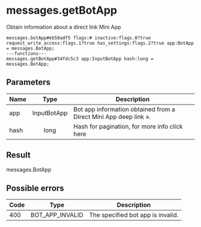 # messages.getBotApp
Obtain information about a direct link Mini App

```
messages.botApp#eb50adf5 flags:# inactive:flags.0?true request_write_access:flags.1?true has_settings:flags.2?true app:BotApp = messages.BotApp;
---functions---
messages.getBotApp#34fdc5c3 app:InputBotApp hash:long = messages.BotApp;
```

## Parameters
| Name | Type | Description |
| ---- | :----: | ----------- |
| app | InputBotApp | Bot app information obtained from a Direct Mini App deep link ». |
| hash | long | Hash for pagination, for more info click here |


## Result
messages.BotApp

## Possible errors
| Code | Type | Description |
| ---- | :----: | ----------- |
| 400 | BOT_APP_INVALID | The specified bot app is invalid. |

